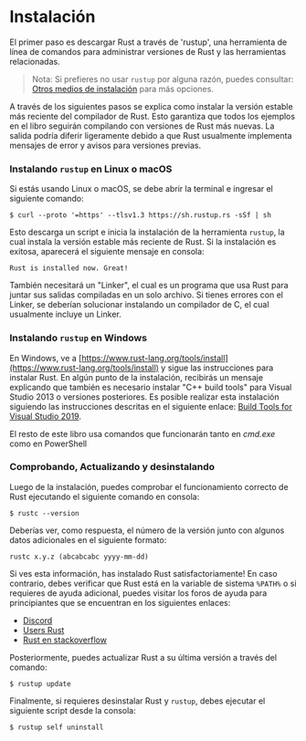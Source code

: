 # Instalación

El primer paso es descargar Rust a través de 'rustup', una herramienta de línea de comandos para administrar versiones de Rust y las herramientas relacionadas.

> Nota: Si prefieres no usar `rustup` por alguna razón, puedes consultar:
> [Otros medios de instalación][otherinstall] para más opciones.

[otherinstall]: https://forge.rust-lang.org/infra/other-installation-methods.html

A través de los siguientes pasos se explica como instalar la versión estable más reciente del compilador de Rust. Esto garantiza que todos los ejemplos en el libro seguirán compilando con versiones de Rust más nuevas. La salida podría diferir ligeramente debido a que Rust usualmente implementa mensajes de error y avisos para versiones previas.

### Instalando `rustup` en Linux o macOS

Si estás usando Linux o macOS, se debe abrir la terminal e ingresar el siguiente comando:

```console
$ curl --proto '=https' --tlsv1.3 https://sh.rustup.rs -sSf | sh
```

Esto descarga un script e inicia la instalación de la herramienta `rustup`, la cual instala la versión estable más reciente de Rust. Si la instalación es exitosa, aparecerá el siguiente mensaje en consola:

```text
Rust is installed now. Great!
```

También necesitará un "Linker", el cual es un programa que usa Rust para juntar sus salidas compiladas en un solo archivo. Si tienes errores con el Linker, se deberían solucionar instalando un compilador de C, el cual usualmente incluye un Linker. 

### Instalando `rustup` en Windows

En Windows, ve a [https://www.rust-lang.org/tools/install](https://www.rust-lang.org/tools/install) y sigue las instrucciones para instalar Rust. En algún punto de la instalación, recibirás un mensaje explicando que también es necesario instalar "C++ build tools" para Visual Studio 2013 o versiones posteriores. Es posible realizar esta instalación siguiendo las instrucciones descritas en el siguiente enlace: [Build Tools for Visual Studio 2019](https://visualstudio.microsoft.com/visual-cpp-build-tools/).

El resto de este libro usa comandos que funcionarán tanto en *cmd.exe* como en PowerShell


### Comprobando, Actualizando y desinstalando

Luego de la instalación, puedes comprobar el funcionamiento correcto de Rust ejecutando el siguiente comando en consola:

```console
$ rustc --version
```

Deberías ver, como respuesta, el número de la versión junto con algunos datos adicionales en el siguiente formato:

```text
rustc x.y.z (abcabcabc yyyy-mm-dd)
```

Si ves esta información, has instalado Rust satisfactoriamente! En caso contrario, debes verificar que Rust está en la variable de sistema `%PATH%` o si requieres de ayuda adicional, puedes visitar los foros de ayuda para principiantes que se encuentran en los siguientes enlaces:

- [Discord](https://discord.gg/rust-lang) 
- [Users Rust](https://users.rust-lang.org/)
- [Rust en stackoverflow](https://stackoverflow.com/questions/tagged/rust)


Posteriormente, puedes actualizar Rust a su última versión a través del comando:

```console
$ rustup update
```

Finalmente, si requieres desinstalar Rust y `rustup`, debes ejecutar el siguiente script desde la consola:

```console
$ rustup self uninstall
```